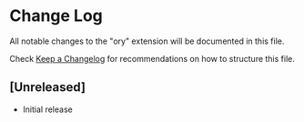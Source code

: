 # Change Log

All notable changes to the "ory" extension will be documented in this file.

Check [Keep a Changelog](http://keepachangelog.com/) for recommendations on how to structure this file.

## [Unreleased]

- Initial release
